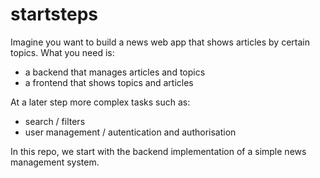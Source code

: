 # startsteps

Imagine you want to build a news web app that shows articles by certain topics.
What you need is:
- a backend that manages articles and topics
- a frontend that shows topics and articles

 At a later step more complex tasks such as:
  - search / filters
  - user management / autentication and authorisation

In this repo, we start with the backend implementation of a simple news management system.
